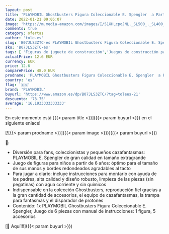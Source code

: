 ```yaml
---
layout: post
title: 'PLAYMOBIL Ghostbusters Figura Coleccionable E. Spengler  a Partir de 6 Años  70173 '
date: 2022-01-21 09:05:07
image: 'https://m.media-amazon.com/images/I/51XHLcpoJNL._SL500_._SL400_.jpg'
comments: true
category: ofertas
author: 'tole.es'
slug: 'B07JLS3ZTC-es PLAYMOBIL Ghostbusters Figura Coleccionable E. Spengler a...'
sku: 'B07JLS3ZTC-es'
tags: [ 'Figuras de juguete de construcción','Juegos de construcción para niños','Juguetes','Juguetes y juegos','playmobil', ]
actualPrice: 12.6 EUR
currency: EUR
price: 12.6
comparePrice: 48.0 EUR
prodname: 'PLAYMOBIL Ghostbusters Figura Coleccionable E. Spengler  a Partir de 6 Años  70173 '
country: 'es'
flag: '🇪🇸'
brand: 'PLAYMOBIL'
buyurl: 'https://www.amazon.es/dp/B07JLS3ZTC/?tag=tolees-21'
descuento: '73.75'
average: '16.1933333333333'
---
```


En este momento está [{{< param title >}}]({{< param buyurl >}}) en el siguiente enlace!

[![{{< param prodname >}}]({{< param image >}})]({{< param buyurl >}})

🔎:

- Diversión para fans, coleccionistas y pequeños cazafantasmas: PLAYMOBIL E. Spengler de gran calidad en tamaño extragrande
- Juego de figuras para niños a partir de 6 años: óptimo para el tamaño de sus manos y bordes redondeados agradables al tacto
- Para jugar a diario: incluye instrucciones para montarlo con ayuda de los padres, alta calidad y diseño robusto, limpieza de las piezas (sin pegatinas) con agua corriente y sin químicos
- Indispensable en la colección Ghostbusters, reproducción fiel gracias a la gran cantidad de accesorios, el equipo de cazafantasmas, la trampa para fantasmas y el disparador de protones
- Contenido: 1x PLAYMOBIL Ghostbusters Figura Coleccionable E. Spengler, Juego de 6 piezas con manual de instrucciones: 1 figura, 5 accesorios

[🛒 Aquí!!!]({{< param buyurl >}})
